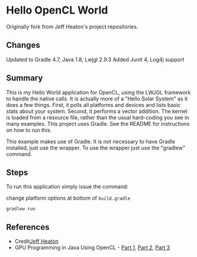 # Hello OpenCL World
Originally fork from Jeff Heaton's project repositories.

## Changes
Updated to Gradle 4.7, Java 1.8, Lwjgl 2.9.3
Added Junit 4, Log4j support

## Summary
This is my Hello World application for OpenCL, using the LWJGL framework to handle the native calls.
It is actually more of a "Hello Solar System" as it does a few things.  First, it polls all platforms
and devices and lists basic stats about your system.  Second, it performs a vector addition.  The kernel
is loaded from a resource file, rather than the usual hard-coding you see in many examples.  This project
uses Gradle.  See the README for instructions on how to run this.

This example makes use of Gradle.  It is not necessary to have Gradle installed, just use the wrapper.
To use the wrapper just use the "gradlew" command.

## Steps

To run this application simply issue the command:

change platform options at bottom of `build.gradle`

`gradlew run`

## References
- Credit[Jeff Heaton](http://www.heatonresearch.com/)
- GPU Programming in Java Using OpenCL - [Part 1](https://www.youtube.com/watch?v=4q9fPOI-x80), [Part 2](https://www.youtube.com/watch?v=gZDNvL28PVA), [Part 3](https://www.youtube.com/watch?v=mTOcsUFyETM)

